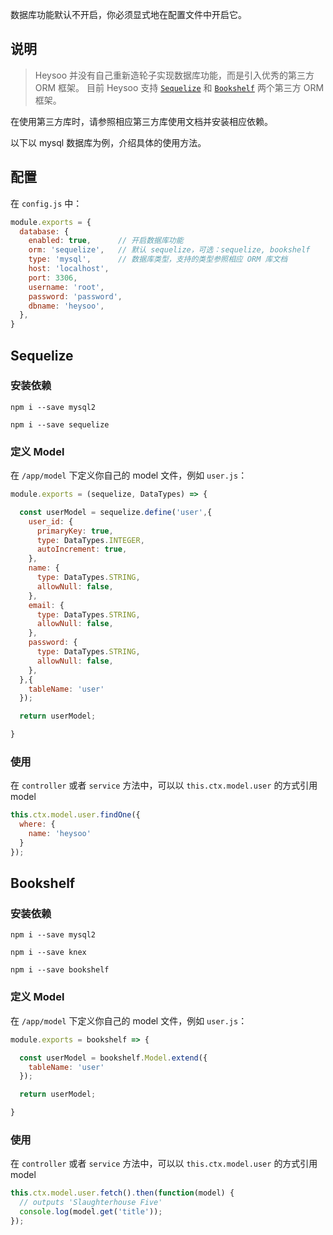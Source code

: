 <p class="tip">
  数据库功能默认不开启，你必须显式地在配置文件中开启它。
</p>

## 说明
> Heysoo 并没有自己重新造轮子实现数据库功能，而是引入优秀的第三方 ORM 框架。
目前 Heysoo 支持 [`Sequelize`](http://docs.sequelizejs.com) 和 [`Bookshelf`](http://bookshelfjs.org) 两个第三方 ORM 框架。

<p class="tip">
  在使用第三方库时，请参照相应第三方库使用文档并安装相应依赖。
</p>

以下以 mysql 数据库为例，介绍具体的使用方法。

## 配置
在 `config.js` 中：
```js
module.exports = {
  database: {
    enabled: true,      // 开启数据库功能
    orm: 'sequelize',   // 默认 sequelize，可选：sequelize, bookshelf
    type: 'mysql',      // 数据库类型，支持的类型参照相应 ORM 库文档
    host: 'localhost',
    port: 3306,
    username: 'root',
    password: 'password',
    dbname: 'heysoo',
  },
}
```

## Sequelize

### 安装依赖
`npm i --save mysql2`

`npm i --save sequelize`

### 定义 Model
在 `/app/model` 下定义你自己的 model 文件，例如 `user.js`：
```js
module.exports = (sequelize, DataTypes) => {

  const userModel = sequelize.define('user',{
    user_id: {
      primaryKey: true,
      type: DataTypes.INTEGER,
      autoIncrement: true,
    },
    name: {
      type: DataTypes.STRING,
      allowNull: false,
    },
    email: {
      type: DataTypes.STRING,
      allowNull: false,
    },
    password: {
      type: DataTypes.STRING,
      allowNull: false,
    },
  },{
    tableName: 'user'
  });

  return userModel;

}
```

### 使用
在 `controller` 或者 `service` 方法中，可以以 `this.ctx.model.user` 的方式引用 model
```js
this.ctx.model.user.findOne({
  where: {
    name: 'heysoo'
  }
});
```

## Bookshelf

### 安装依赖
`npm i --save mysql2`

`npm i --save knex`

`npm i --save bookshelf`


### 定义 Model
在 `/app/model` 下定义你自己的 model 文件，例如 `user.js`：
```js
module.exports = bookshelf => {

  const userModel = bookshelf.Model.extend({
    tableName: 'user'
  });

  return userModel;

}
```

### 使用
在 `controller` 或者 `service` 方法中，可以以 `this.ctx.model.user` 的方式引用 model
```js
this.ctx.model.user.fetch().then(function(model) {
  // outputs 'Slaughterhouse Five'
  console.log(model.get('title'));
});
```
